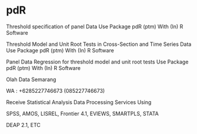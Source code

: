 # pdR
Threshold specification of panel Data Use Package pdR (ptm) With (In) R Software

Threshold Model and Unit Root Tests in Cross-Section and Time Series Data Use Package pdR (ptm) With (In) R Software

Panel Data Regression for threshold model and unit root tests Use Package pdR (ptm) With (In) R Software

Olah Data Semarang

WA : +6285227746673 (085227746673)

Receive Statistical Analysis Data Processing Services Using

SPSS, AMOS, LISREL, Frontier 4.1, EVIEWS, SMARTPLS, STATA

DEAP 2.1, ETC
